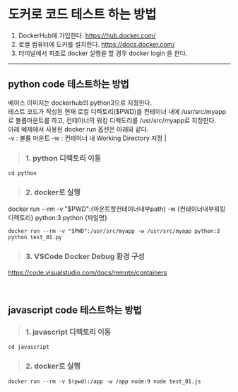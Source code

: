 # 도커로 코드 테스트 하는 방법
1. DockerHub에 가입한다. https://hub.docker.com/
2. 로컬 컴퓨터에 도커를 설치한다. https://docs.docker.com/
3. 터미널에서 최초로 docker 실행을 할 경우 docker login 을 한다.

---

## python code 테스트하는 방법
베이스 이미지는 dockerhub의 python3으로 지정한다. <br/>
테스트 코드가 작성된 현재 로컬 디렉토리($PWD)를 컨테이너 내에 /usr/src/myapp로 볼륨마운트를 하고, 컨테이너의 워킹 디렉도리를 /usr/src/myapp로 지정한다. <br/>
아래 예제에서 사용된 docker run 옵션은 아래와 같다. <br/>
-v : 볼륨 마운트 
-w : 컨테이너 내 Working Directory 지정 |
<br/>

> ### 1. python 디렉토리 이동
```
cd python
```

> ### 2. docker로 실행 
docker run --rm -v "$PWD":{마운트할컨테이너내부path} -w {컨테이너내부워킹디렉토리} python:3 python {파일명}
``` 
docker run --rm -v "$PWD":/usr/src/myapp -w /usr/src/myapp python:3 python test_01.py
```

> ### 3. VSCode Docker Debug 환경 구성
https://code.visualstudio.com/docs/remote/containers

<br/>


## javascript code 테스트하는 방법

> ### 1. javascript 디렉토리 이동
```
cd javascript
```

> ### 2. docker로 실행
```
docker run --rm -v $(pwd):/app -w /app node:9 node test_01.js

```
